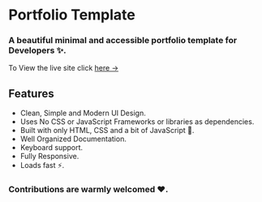# Portfolio Template

### A beautiful minimal and accessible portfolio template for Developers ✨.

To View the live site click [here &rarr;](https://pranitnigde.github.io/portfolio/)

## Features

- Clean, Simple and Modern UI Design.
- Uses No CSS or JavaScript Frameworks or libraries as dependencies.
- Built with only HTML, CSS and a bit of JavaScript 🔨.
- Well Organized Documentation.
- Keyboard support.
- Fully Responsive.
- Loads fast ⚡.

### Contributions are warmly welcomed ❤️.

